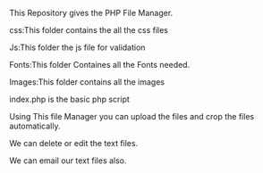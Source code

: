 This Repository gives the PHP File Manager.

css:This folder contains the all the css files

Js:This folder the js file for validation

Fonts:This folder Containes all the Fonts needed.

Images:This folder contains all the images 

index.php is the basic php script

Using This file Manager you can upload the files and crop the files automatically.

We can delete or edit the text files.

We can email our text files also. 
